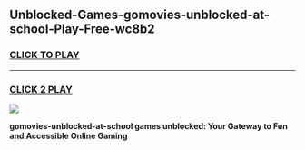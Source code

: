 
## Unblocked-Games-gomovies-unblocked-at-school-Play-Free-wc8b2
<h3>
<a href="https://premium76.site?title=gomovies-unblocked-at-school&ref=23A">CLICK TO PLAY</a></h3>
<hr>

<h3>
<a href="https://premium76.site?title=gomovies-unblocked-at-school&ref=23A">CLICK 2 PLAY</a>
  
</h3>

<a href="https://premium76.site?title=gomovies-unblocked-at-school&ref=23A"><img src="https://clearcache.store/games.png"></a>


**gomovies-unblocked-at-school games unblocked: Your Gateway to Fun and Accessible Online Gaming**
